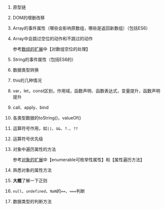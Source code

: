 1. 原型链

2. DOM的增删改移

3. Array的事件属性（哪些会影响原数组，哪些是返回新数组）（包括ES6）

4. Array中会跳过空位的动作和不跳过的动作

   参考[数组的扩展](javascript/ES6/数组的扩展.md)中【对数组空位的处理】

5. String的事件属性（包括ES6的）

6. 数据类型转换

7. this的几种情况

8. var，let，const区别，作用域，函数声明、函数表达式，变量提升，函数声明提升

9. call、apply、bind

10. 各类型数据的toString()，valueOf()

11. 运算符号作用，如`||`、`&&`、`?.`、`??`

11. 运算符号优先级

12. 对象中遍历属性的方法

    参考[对象的扩展](javascript/ES6/对象的扩展.md)中【enumerable可枚举性属性】和【属性遍历方法】

13. 熟悉对象的属性方法

15. **大概**了解一下正则

16. `null`、`undefined`、`NaN`的`==`、`===`判断

17. 数据类型的判断方法

    